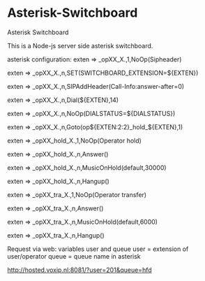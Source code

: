 # Asterisk-Switchboard
Asterisk Switchboard

This is a Node-js server side asterisk switchboard.

asterisk configuration:
exten => _opXX_X.,1,NoOp(Sipheader)

exten => _opXX_X.,n,SET(SWITCHBOARD_EXTENSION=${EXTEN})

exten => _opXX_X.,n,SIPAddHeader(Call-Info:answer-after=0)

exten => _opXX_X.,n,Dial(${EXTEN},14)

exten => _opXX_X.,n,NoOp(DIALSTATUS=${DIALSTATUS})

exten => _opXX_X.,n,Goto(op${EXTEN:2:2}_hold_${EXTEN},1)

exten => _opXX_hold_X.,1,NoOp(Operator hold)

exten => _opXX_hold_X.,n,Answer()

exten => _opXX_hold_X.,n,MusicOnHold(default,30000)

exten => _opXX_hold_X.,n,Hangup()

exten => _opXX_tra_X.,1,NoOp(Operator transfer)

exten => _opXX_tra_X.,n,Answer()

exten => _opXX_tra_X.,n,MusicOnHold(default,6000)

exten => _opXX_tra_X.,n,Hangup()


Request via web: variables user and queue
user = extension of user/operator
 queue = queue name in asterisk

http://hosted.voxip.nl:8081/?user=201&queue=hfd
